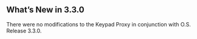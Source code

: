 ## What’s New in 3.3.0

There were no modifications to the Keypad Proxy in conjunction with O.S. Release 3.3.0.